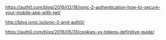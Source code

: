 https://auth0.com/blog/2016/02/18/ionic-2-authentication-how-to-secure-your-mobile-app-with-jwt/

http://blog.ionic.io/ionic-2-and-auth0/

https://auth0.com/blog/2016/05/31/cookies-vs-tokens-definitive-guide/